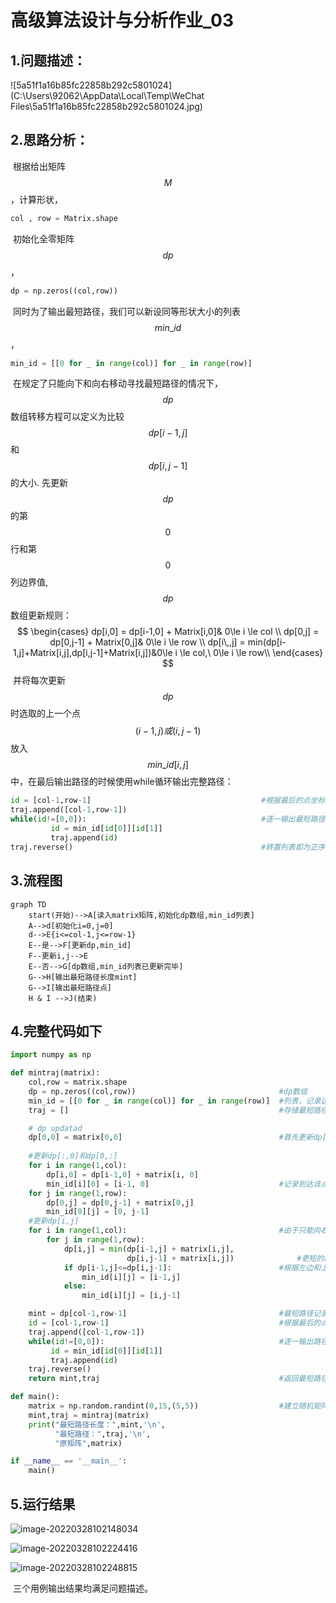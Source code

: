 # 高级算法设计与分析作业_03

## 1.问题描述：

![5a51f1a16b85fc22858b292c5801024](C:\Users\92062\AppData\Local\Temp\WeChat Files\5a51f1a16b85fc22858b292c5801024.jpg)

## 2.思路分析：

​	根据给出矩阵$$M$$，计算形状， 

``` python
col , row = Matrix.shape 
```

​	初始化全零矩阵$$dp$$，

```python
dp = np.zeros((col,row))
```

​	同时为了输出最短路径，我们可以新设同等形状大小的列表$$min\_id$$，

```python
min_id = [[0 for _ in range(col)] for _ in range(row)]
```

​	在规定了只能向下和向右移动寻找最短路径的情况下，$$dp$$数组转移方程可以定义为比较$$dp[i-1,j]$$和$$ dp[i,j-1]$$的大小. 先更新$$dp$$的第$$0$$行和第$$0$$列边界值,$$dp$$数组更新规则：
$$
\begin{cases}
dp[i,0] = dp[i-1,0] + Matrix[i,0]&   0\le i \le col    \\
dp[0,j] = dp[0,j-1] + Matrix[0,j]&      0\le i \le row   \\
dp[i\,,j] = min(dp[i-1,j]+Matrix[i,j],dp[i,j-1]+Matrix[i,j])&0\le i \le col,\ 0\le i \le row\\
\end{cases}
$$
​	并将每次更新$$dp$$时选取的上一个点$$(i-1,j)或(i,j-1)$$放入$$min\_id[i,j]$$中，在最后输出路径的时候使用while循环输出完整路径：

```python
id = [col-1,row-1]                                      #根据最后的点坐标，从min_id列表中一直查找上一个点坐标直到[0,0]
traj.append([col-1,row-1])
while(id!=[0,0]):										#逐一输出最短路径上的点
         id = min_id[id[0]][id[1]]
         traj.append(id)
traj.reverse()											#转置列表即为正序输出
```

## 3.流程图

```mermaid
graph TD
	start(开始)-->A[读入matrix矩阵,初始化dp数组,min_id列表]
	A-->d[初始化i=0,j=0]
	d-->E{i<=col-1,j<=row-1}
	E--是-->F[更新dp,min_id]
	F--更新i,j-->E
	E--否-->G[dp数组,min_id列表已更新完毕]
	G-->H[输出最短路径长度mint]
	G-->I[输出最短路径点]
	H & I -->J(结束)
```



## 4.完整代码如下

```python
import numpy as np

def mintraj(matrix):
    col,row = matrix.shape
    dp = np.zeros((col,row))                                #dp数组
    min_id = [[0 for _ in range(col)] for _ in range(row)]  #列表，记录达到本点的最短路径的上一个点
    traj = []                                               #存储最短路径

    # dp updatad
    dp[0,0] = matrix[0,0]                                   #首先更新dp[0,0]
    
    #更新dp[:,0]和dp[0,:]
    for i in range(1,col):                                  
        dp[i,0] = dp[i-1,0] + matrix[i, 0]
        min_id[i][0] = [i-1, 0]                             #记录到达该点的上一个点
    for j in range(1,row):
        dp[0,j] = dp[0,j-1] + matrix[0,j]
        min_id[0][j] = [0, j-1]
    #更新dp[i,j]   
    for i in range(1,col):                                  #由于只能向右，向下移动，对于dp[i,j],只需比较左边和上边的点的大小即可
        for j in range(1,row):
            dp[i,j] = min(dp[i-1,j] + matrix[i,j],
                          dp[i,j-1] + matrix[i,j])  			#更短的路径长度计入dp[i,j]中
            if dp[i-1,j]<=dp[i,j-1]:                        #根据左边和上边的点大小比较，记录下上一个点的坐标
                min_id[i][j] = [i-1,j]
            else:
                min_id[i][j] = [i,j-1]

    mint = dp[col-1,row-1]                                  #最短路径记录在dp[col-1,row-1]中
    id = [col-1,row-1]                                      #根据最后的点坐标，从min_id中一直查找上一个点坐标直到结束
    traj.append([col-1,row-1])
    while(id!=[0,0]):										#逐一输出路径上的点
         id = min_id[id[0]][id[1]]
         traj.append(id)
    traj.reverse()
    return mint,traj										#返回最短路径长度，轨迹

def main():
    matrix = np.random.randint(0,15,(5,5))					#建立随机矩阵matrix
    mint,traj = mintraj(matrix)
    print("最短路径长度：",mint,'\n',
          "最短路径：",traj,'\n',
          "原矩阵",matrix)

if __name__ == '__main__':
    main()
```

## 5.运行结果

![image-20220328102148034](C:\Users\92062\AppData\Roaming\Typora\typora-user-images\image-20220328102148034.png)

![image-20220328102224416](C:\Users\92062\AppData\Roaming\Typora\typora-user-images\image-20220328102224416.png)

![image-20220328102248815](C:\Users\92062\AppData\Roaming\Typora\typora-user-images\image-20220328102248815.png)

​	三个用例输出结果均满足问题描述。
